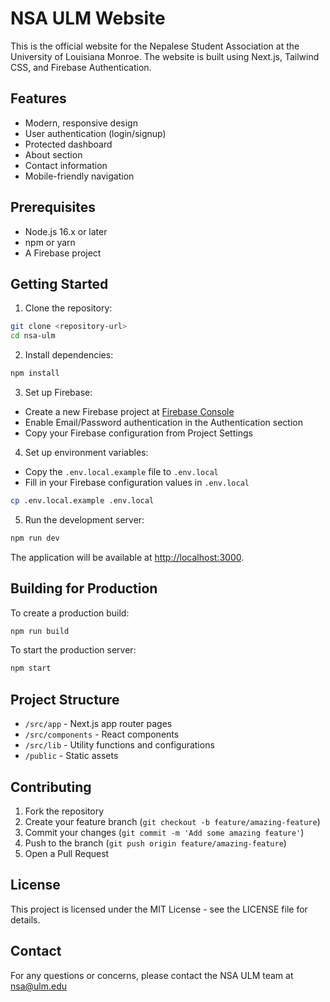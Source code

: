 # NSA ULM Website

This is the official website for the Nepalese Student Association at the University of Louisiana Monroe. The website is built using Next.js, Tailwind CSS, and Firebase Authentication.

## Features

- Modern, responsive design
- User authentication (login/signup)
- Protected dashboard
- About section
- Contact information
- Mobile-friendly navigation

## Prerequisites

- Node.js 16.x or later
- npm or yarn
- A Firebase project

## Getting Started

1. Clone the repository:
```bash
git clone <repository-url>
cd nsa-ulm
```

2. Install dependencies:
```bash
npm install
```

3. Set up Firebase:
- Create a new Firebase project at [Firebase Console](https://console.firebase.google.com)
- Enable Email/Password authentication in the Authentication section
- Copy your Firebase configuration from Project Settings

4. Set up environment variables:
- Copy the `.env.local.example` file to `.env.local`
- Fill in your Firebase configuration values in `.env.local`

```bash
cp .env.local.example .env.local
```

5. Run the development server:
```bash
npm run dev
```

The application will be available at [http://localhost:3000](http://localhost:3000).

## Building for Production

To create a production build:

```bash
npm run build
```

To start the production server:

```bash
npm start
```

## Project Structure

- `/src/app` - Next.js app router pages
- `/src/components` - React components
- `/src/lib` - Utility functions and configurations
- `/public` - Static assets

## Contributing

1. Fork the repository
2. Create your feature branch (`git checkout -b feature/amazing-feature`)
3. Commit your changes (`git commit -m 'Add some amazing feature'`)
4. Push to the branch (`git push origin feature/amazing-feature`)
5. Open a Pull Request

## License

This project is licensed under the MIT License - see the LICENSE file for details.

## Contact

For any questions or concerns, please contact the NSA ULM team at nsa@ulm.edu
